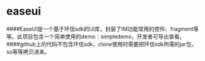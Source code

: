 # easeui
####EaseUI是一个基于环信sdk的UI库，封装了IM功能常用的控件、fragment等等。此项目包含一个简单使用的demo：simpledemo，开发者可导出查看。
####github上的代码不包含环信sdk，clone使用时需要把环信sdk所需的jar包，so等等拷贝进来。


